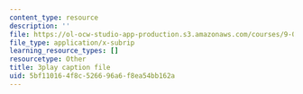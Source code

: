 ```yaml
---
content_type: resource
description: ''
file: https://ol-ocw-studio-app-production.s3.amazonaws.com/courses/9-04-sensory-systems-fall-2013/5bf110164f8c526696a6f8ea54bb162a_g1ka1MXpo3s.vtt
file_type: application/x-subrip
learning_resource_types: []
resourcetype: Other
title: 3play caption file
uid: 5bf11016-4f8c-5266-96a6-f8ea54bb162a
---
```

